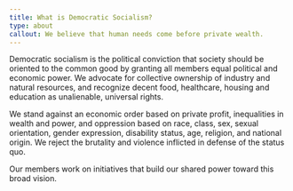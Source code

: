 ```yaml
---
title: What is Democratic Socialism?
type: about
callout: We believe that human needs come before private wealth.
---
```

Democratic socialism is the political conviction that society should be oriented to the common good by granting all members equal political and economic power. We advocate for collective ownership of industry and natural resources, and recognize decent food, healthcare, housing and education as unalienable, universal rights. 

We stand against an economic order based on private profit, inequalities in wealth and power, and oppression based on race, class, sex, sexual orientation, gender expression, disability status, age, religion, and national origin. We reject the brutality and violence inflicted in defense of the status quo.

Our members work on initiatives that build our shared power toward this broad vision.
